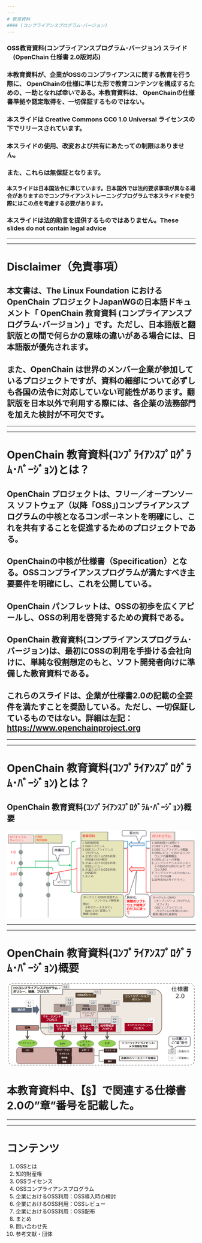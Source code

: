 ```yaml
---
---
# 教育資料
#### (コンプライアンスプログラム･バージョン)
---
```

### OSS教育資料(コンプライアンスプログラム･バージョン) スライド 　(OpenChain 仕様書 2.0版対応)
### 本教育資料が、企業がOSSのコンプライアンスに関する教育を行う際に、 OpenChainの仕様に準じた形で教育コンテンツを構成するための、一助となれば幸いである。本教育資料は、 OpenChainの仕様書準拠や認定取得を、一切保証するものではない。

### 本スライドは Creative Commons CC0 1.0 Universal ライセンスの下でリリースされています。
### 本スライドの使用、改変および共有にあたっての制限はありません。
### また、これらは無保証となります。

#### 本スライドは日本国法令に準じています。日本国外では法的要求事項が異なる場合がありますのでコンプライアンストレーニングプログラムで本スライドを使う際にはこの点を考慮する必要があります。
### 本スライドは法的助言を提供するものではありません。These slides do not contain legal advice


---
---
# Disclaimer（免責事項）

## 本文書は、The Linux Foundation におけるOpenChain プロジェクトJapanWGの日本語ドキュメント「 OpenChain 教育資料 (コンプライアンスプログラム･バージョン) 」です。ただし、日本語版と翻訳版との間で何らかの意味の違いがある場合には、日本語版が優先されます。 
## また、OpenChain は世界のメンバー企業が参加しているプロジェクトですが、資料の細部について必ずしも各国の法令に対応していない可能性があります。翻訳版を日本以外で利用する際には、各企業の法務部門を加えた検討が不可欠です。 
 

---
---
# OpenChain 教育資料(ｺﾝﾌﾟﾗｲｱﾝｽﾌﾟﾛｸﾞﾗﾑ･ﾊﾞｰｼﾞｮﾝ)とは？

## OpenChain プロジェクトは、フリー／オープンソース ソフトウェア（以降「OSS」)コンプライアンスプログラムの中核となるコンポーネントを明確にし、これを共有することを促進するためのプロジェクトである。
## OpenChainの中核が仕様書（Specification）となる。OSSコンプライアンスプログラムが満たすべき主要要件を明確にし、これを公開している。
## OpenChain パンフレットは、OSSの初歩を広くアピールし、OSSの利用を啓発するための資料である。
## OpenChain 教育資料(コンプライアンスプログラム･バージョン)は、最初にOSSの利用を手掛ける会社向けに、単純な役割想定のもと、ソフト開発者向けに準備した教育資料である。
## これらのスライドは、企業が仕様書2.0の記載の全要件を満たすことを奨励している。ただし、一切保証しているものではない。詳細は左記：https://www.openchainproject.org


---
---
# OpenChain 教育資料(ｺﾝﾌﾟﾗｲｱﾝｽﾌﾟﾛｸﾞﾗﾑ･ﾊﾞｰｼﾞｮﾝ)とは？

## OpenChain 教育資料(ｺﾝﾌﾟﾗｲｱﾝｽﾌﾟﾛｸﾞﾗﾑ･ﾊﾞｰｼﾞｮﾝ)概要
![OpenChain 教育資料(ｺﾝﾌﾟﾗｲｱﾝｽﾌﾟﾛｸﾞﾗﾑ･ﾊﾞｰｼﾞｮﾝ)概要](img/introduction_1.png)

---
---
# OpenChain 教育資料(ｺﾝﾌﾟﾗｲｱﾝｽﾌﾟﾛｸﾞﾗﾑ･ﾊﾞｰｼﾞｮﾝ)概要
![OpenChain 教育資料(ｺﾝﾌﾟﾗｲｱﾝｽﾌﾟﾛｸﾞﾗﾑ･ﾊﾞｰｼﾞｮﾝ)概要](img/introduction_2.png)
# 本教育資料中、【§】で関連する仕様書2.0の”章”番号を記載した。

---
---
# コンテンツ
1. OSSとは
1. 知的財産権
1. OSSライセンス
1. OSSコンプライアンスプログラム
1. 企業におけるOSS利用：OSS導入時の検討
1. 企業におけるOSS利用：OSSレビュー
1. 企業におけるOSS利用：OSS配布
1. まとめ
1. 問い合わせ先
1. 参考文献・団体





